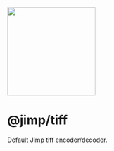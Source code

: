 <img src="https://s3.amazonaws.com/pix.iemoji.com/images/emoji/apple/ios-11/256/crayon.png" width="200" height="200" />

<span class="citation" data-cites="jimp/tiff">@jimp/tiff</span>
===============================================================

Default Jimp tiff encoder/decoder.
